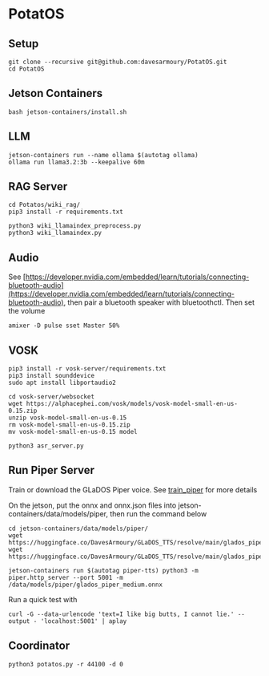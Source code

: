 # PotatOS

## Setup

    git clone --recursive git@github.com:davesarmoury/PotatOS.git
    cd PotatOS

## Jetson Containers

    bash jetson-containers/install.sh

## LLM

    jetson-containers run --name ollama $(autotag ollama)
    ollama run llama3.2:3b --keepalive 60m

## RAG Server

    cd Potatos/wiki_rag/
    pip3 install -r requirements.txt

    python3 wiki_llamaindex_preprocess.py
    python3 wiki_llamaindex.py

## Audio

See [https://developer.nvidia.com/embedded/learn/tutorials/connecting-bluetooth-audio](https://developer.nvidia.com/embedded/learn/tutorials/connecting-bluetooth-audio), then pair a bluetooth speaker with bluetoothctl.  Then set the volume

    amixer -D pulse sset Master 50%

## VOSK

    pip3 install -r vosk-server/requirements.txt 
    pip3 install sounddevice
    sudo apt install libportaudio2

    cd vosk-server/websocket
    wget https://alphacephei.com/vosk/models/vosk-model-small-en-us-0.15.zip
    unzip vosk-model-small-en-us-0.15
    rm vosk-model-small-en-us-0.15.zip
    mv vosk-model-small-en-us-0.15 model

    python3 asr_server.py

## Run Piper Server

Train or download the GLaDOS Piper voice.  See [train_piper](train_piper) for more details

On the jetson, put the onnx and onnx.json files into jetson-containers/data/models/piper, then run the command below

    cd jetson-containers/data/models/piper/
    wget https://huggingface.co/DavesArmoury/GLaDOS_TTS/resolve/main/glados_piper_medium.onnx.json
    wget https://huggingface.co/DavesArmoury/GLaDOS_TTS/resolve/main/glados_piper_medium.onnx

    jetson-containers run $(autotag piper-tts) python3 -m piper.http_server --port 5001 -m /data/models/piper/glados_piper_medium.onnx

Run a quick test with

    curl -G --data-urlencode 'text=I like big butts, I cannot lie.' --output - 'localhost:5001' | aplay

## Coordinator

    python3 potatos.py -r 44100 -d 0

